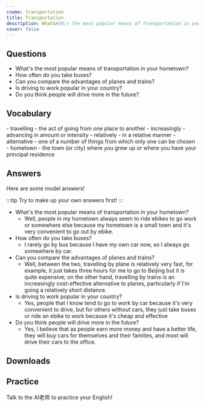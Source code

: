 ```yaml
---
cname: transportation
title: Transportation
description: What&#39;s the most popular means of transportation in your hometown?
cover: false
---
```

<banner></banner>

## Questions

- What&#39;s the most popular means of transportation in your hometown?
- How often do you take buses?
- Can you compare the advantages of planes and trains?
- Is driving to work popular in your country?
- Do you think people will drive more in the future?

## Vocabulary

<vocab-list>
- travelling
  - the act of going from one place to another
- increasingly
  - advancing in amount or intensity
- relatively
  - in a relative manner
- alternative
  - one of a number of things from which only one can be chosen
- hometown
  - the town (or city) where you grew up or where you have your principal residence

<!-- blank -->

</vocab-list>

## Answers
Here are some model answers!

:::tip
Try to make up your own answers first!
:::

- What&#39;s the most popular means of transportation in your hometown?
  - Well, people in my hometown always seem to ride ebikes to go work or somewhere else because my hometown is a small town and it&#39;s very convenient to go out by ebike.
- How often do you take buses?
  - I rarely go by bus because I have my own car now, so I always go somewhere by car.
- Can you compare the advantages of planes and trains?
  - Well, between the two, travelling by plane is relatively very fast, for example, it just takes three hours for me to go to Beijing but it is quite expensive; on the other hand, travelling by trains is an increasingly cost-effective alternative to planes, particularly if I&#39;m going a relatively short distance.
- Is driving to work popular in your country?
  - Yes, people that I know tend to go to work by car because it&#39;s very convenient to drive, but for others without cars, they just take buses or ride an ebike to work because it&#39;s cheap and effective
- Do you think people will drive more in the future?
  - Yes, I believe that as people earn more money and have a better life, they will buy cars for themselves and their families, and most will drive their cars to the office.

## Downloads
<downloads></downloads>

## Practice
Talk to the AI老师 to practice your English!
<qrfooter></qrfooter>




